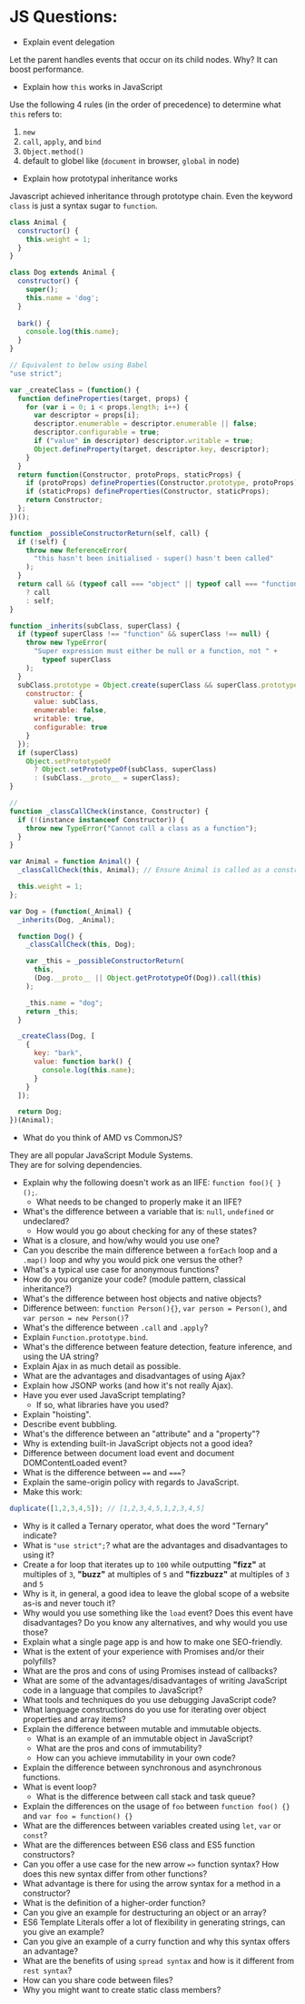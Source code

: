 # JS Questions:

* Explain event delegation

Let the parent handles events that occur on its child nodes. Why? It can boost performance.

* Explain how `this` works in JavaScript

Use the following 4 rules (in the order of precedence) to determine what `this` refers to:
1. `new`
2. `call`, `apply`, and `bind`
3. `Object.method()`
4. default to globel like (`document` in browser, `global` in node)
* Explain how prototypal inheritance works

Javascript achieved inheritance through prototype chain. Even the keyword `class` is just a syntax sugar to `function`.
```javascript
class Animal {
  constructor() {
    this.weight = 1;
  }
}

class Dog extends Animal {
  constructor() {
    super();
    this.name = 'dog';
  }
  
  bark() {
    console.log(this.name);
  }
}

// Equivalent to below using Babel
"use strict";

var _createClass = (function() {
  function defineProperties(target, props) {
    for (var i = 0; i < props.length; i++) {
      var descriptor = props[i];
      descriptor.enumerable = descriptor.enumerable || false;
      descriptor.configurable = true;
      if ("value" in descriptor) descriptor.writable = true;
      Object.defineProperty(target, descriptor.key, descriptor);
    }
  }
  return function(Constructor, protoProps, staticProps) {
    if (protoProps) defineProperties(Constructor.prototype, protoProps);
    if (staticProps) defineProperties(Constructor, staticProps);
    return Constructor;
  };
})();

function _possibleConstructorReturn(self, call) {
  if (!self) {
    throw new ReferenceError(
      "this hasn't been initialised - super() hasn't been called"
    );
  }
  return call && (typeof call === "object" || typeof call === "function")
    ? call
    : self;
}

function _inherits(subClass, superClass) {
  if (typeof superClass !== "function" && superClass !== null) {
    throw new TypeError(
      "Super expression must either be null or a function, not " +
        typeof superClass
    );
  }
  subClass.prototype = Object.create(superClass && superClass.prototype, {
    constructor: {
      value: subClass,
      enumerable: false,
      writable: true,
      configurable: true
    }
  });
  if (superClass)
    Object.setPrototypeOf
      ? Object.setPrototypeOf(subClass, superClass)
      : (subClass.__proto__ = superClass);
}

//
function _classCallCheck(instance, Constructor) {
  if (!(instance instanceof Constructor)) {
    throw new TypeError("Cannot call a class as a function");
  }
}

var Animal = function Animal() {
  _classCallCheck(this, Animal); // Ensure Animal is called as a constructor function

  this.weight = 1;
};

var Dog = (function(_Animal) {
  _inherits(Dog, _Animal);

  function Dog() {
    _classCallCheck(this, Dog);

    var _this = _possibleConstructorReturn(
      this,
      (Dog.__proto__ || Object.getPrototypeOf(Dog)).call(this)
    );

    _this.name = "dog";
    return _this;
  }

  _createClass(Dog, [
    {
      key: "bark",
      value: function bark() {
        console.log(this.name);
      }
    }
  ]);

  return Dog;
})(Animal);

```


* What do you think of AMD vs CommonJS?

They are all popular JavaScript Module Systems.\
They are for solving dependencies.

* Explain why the following doesn't work as an IIFE: `function foo(){ }();`.
  * What needs to be changed to properly make it an IIFE?
* What's the difference between a variable that is: `null`, `undefined` or undeclared?
  * How would you go about checking for any of these states?
* What is a closure, and how/why would you use one?
* Can you describe the main difference between a `forEach` loop and a `.map()` loop and why you would pick one versus the other?
* What's a typical use case for anonymous functions?
* How do you organize your code? (module pattern, classical inheritance?)
* What's the difference between host objects and native objects?
* Difference between: `function Person(){}`, `var person = Person()`, and `var person = new Person()`?
* What's the difference between `.call` and `.apply`?
* Explain `Function.prototype.bind`.
* What's the difference between feature detection, feature inference, and using the UA string?
* Explain Ajax in as much detail as possible.
* What are the advantages and disadvantages of using Ajax?
* Explain how JSONP works (and how it's not really Ajax).
* Have you ever used JavaScript templating?
  * If so, what libraries have you used?
* Explain "hoisting".
* Describe event bubbling.
* What's the difference between an "attribute" and a "property"?
* Why is extending built-in JavaScript objects not a good idea?
* Difference between document load event and document DOMContentLoaded event?
* What is the difference between `==` and `===`?
* Explain the same-origin policy with regards to JavaScript.
* Make this work:
```javascript
duplicate([1,2,3,4,5]); // [1,2,3,4,5,1,2,3,4,5]
```
* Why is it called a Ternary operator, what does the word "Ternary" indicate?
* What is `"use strict";`? what are the advantages and disadvantages to using it?
* Create a for loop that iterates up to `100` while outputting **"fizz"** at multiples of `3`, **"buzz"** at multiples of `5` and **"fizzbuzz"** at multiples of `3` and `5`
* Why is it, in general, a good idea to leave the global scope of a website as-is and never touch it?
* Why would you use something like the `load` event? Does this event have disadvantages? Do you know any alternatives, and why would you use those?
* Explain what a single page app is and how to make one SEO-friendly.
* What is the extent of your experience with Promises and/or their polyfills?
* What are the pros and cons of using Promises instead of callbacks?
* What are some of the advantages/disadvantages of writing JavaScript code in a language that compiles to JavaScript?
* What tools and techniques do you use debugging JavaScript code?
* What language constructions do you use for iterating over object properties and array items?
* Explain the difference between mutable and immutable objects.
  * What is an example of an immutable object in JavaScript?
  * What are the pros and cons of immutability?
  * How can you achieve immutability in your own code?
* Explain the difference between synchronous and asynchronous functions.
* What is event loop?
  * What is the difference between call stack and task queue?
* Explain the differences on the usage of `foo` between `function foo() {}` and `var foo = function() {}`
* What are the differences between variables created using `let`, `var` or `const`?
* What are the differences between ES6 class and ES5 function constructors?
* Can you offer a use case for the new arrow `=>` function syntax? How does this new syntax differ from other functions?
* What advantage is there for using the arrow syntax for a method in a constructor?
* What is the definition of a higher-order function?
* Can you give an example for destructuring an object or an array?
* ES6 Template Literals offer a lot of flexibility in generating strings, can you give an example?
* Can you give an example of a curry function and why this syntax offers an advantage?
* What are the benefits of using `spread syntax` and how is it different from `rest syntax`?
* How can you share code between files?
* Why you might want to create static class members?
